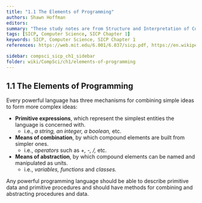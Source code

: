 ```yaml
---
title: "1.1 The Elements of Programming"
authors: Shawn Hoffman
editors: 
summary: "These study notes are from Structure and Interpretation of Computer Programs - 2nd Edition (MIT Electrical Engineering and Computer Science) by Abelson, H. and Sussman, G."
tags: [SICP, Computer Science, SICP Chapter 1]
keywords: SICP, Computer Science, SICP Chapter 1
references: https://web.mit.edu/6.001/6.037/sicp.pdf, https://en.wikipedia.org/wiki/An_Essay_Concerning_Human_Understanding

sidebar: compsci_sicp_ch1_sidebar
folder: wiki/CompSci/ch1/elements-of-programming
---
```


## 1.1 The Elements of Programming

Every powerful language has three mechanisms for combining simple ideas to form more complex ideas:

- **Primitive expressions**, which represent the simplest entities the language is concerned with.
  - i.e., *a string, an integer, a boolean,* etc.
- **Means of combination**, by which compound elements are built from simpler ones.
  - i.e., *operators* such as *+, -, /,* etc.
- **Means of abstraction**, by which compound elements can be named and manipulated as units.
  - i.e., *variables, functions* and *classes.*

Any powerful programming language should be able to describe primitive data and primitive procedures and should have methods for combining and abstracting procedures and data.

